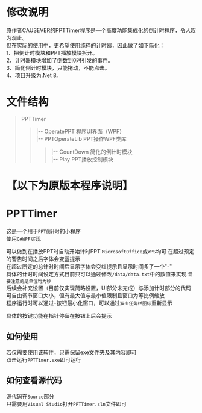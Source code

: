 # 修改说明
原作者CAUSEVER的PPTTimer程序是一个高度功能集成化的倒计时程序，令人叹为观止。  
但在实际的使用中，更希望使用纯粹的计时器，因此做了如下简化：  
1、把倒计时模块和PPT播放模块拆开。  
2、计时器模块增加了倒数到0时引发的事件。  
3、简化倒计时模块，只能拖动，不能点击。  
4、项目升级为.Net 8。  
# 文件结构
>PPTTimer  
>>|-- OperatePPT 程序UI界面（WPF）  
>>|-- PPTOperateLib PPT操作WPF类库  
>>>|-- CountDown 简化的倒计时模块  
>>>|-- Play      PPT播放控制模块  


# 【以下为原版本程序说明】
# PPTTimer
这是一个用于`PPT倒计时`的小程序  
使用`C#WPF`实现  

可以做到在播放PPT时自动开始计时PPT `MicrosoftOffice`或`WPS`均可
在超过预定的警告时间之后字体会变蓝提示  
在超过所定的总计时时间后显示字体会变红提示且显示时间多了一个"-"  
具体的计时时间设定方式目前只可以通过修改`/data/data.txt`中的数值来实现 `需要注意的是单位均为秒`  
后续会补充设置（目前仅实现简略设置，UI部分未完成）与添加计时部分的代码  
可自由调节窗口大小，但有最大值与最小值限制且窗口为等比例缩放  
程序运行时可以通过`-`按钮最小化窗口，可以通过`双击任务栏图标`重新显示  

具体的按键功能在指针停留在按钮上后会提示

## 如何使用
若仅需要使用该软件，只需保留exe文件夹及其内容即可  
双击运行`PPTTimer.exe`即可运行

## 如何查看源代码
源代码在`Source`部分  
只需要用`Visual Studio`打开`PPTTimer.sln`文件即可
